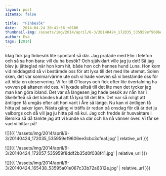 ```yaml
---
layout: post
sitemap: false

title:  "Finbesök"
date:   2014-04-24 20:41:56 +0100
thumbnail-img: /assets/img/2014/april/6-3/20140424_172035_535959ef9606ee3cbc3cfeaf.jpg
author: Eva
tags: [2014]
---
```


Idag fick jag finbesök lite spontant så där. Jag pratade med Elin i telefon och så sa hon bara: vill du ha besök? Och självklart ville jag ju det! Så jag blev ju jätteglad när hon kom hit, både hon och hennes hund Luna. Hon kom vid middagstid så vi bestämde oss för att lyxa till det med lite utemat. Solen sken, det var sommarvärme ute och vi hade vovven så vi bestämde oss för att hitta en uteservering. Vi for till O'learys och fick efter lite övertalning ha vovven på altanen vid oss. Vi lyxade alltså till det lite men det tycker jag man kan göra ibland. Det var så längesen jag hade besök av nån här i Skellefteå så det kändes kul att få lyxa till det lite. Det var så roligt att äntligen få umgås efter att hon varit i Åre så länge. Nu kan vi äntligen få hitta på saker igen. Nästa gång vi träffs är redan på onsdag för då är det ju valborgs och då vill jag ju hitta på nå kul. Jag och fredde är husvaktare i Bersika så då tänkte jag att vi kunde va där och ha nå vänner över. Vi får se vad vi hittar på!

![]({{ '/assets/img/2014/april/6-3/20140424_172035_535959ef9606ee3cbc3cfeaf.jpg'  | relative_url }})

![]({{ '/assets/img/2014/april/6-3/20140424_172057_535959f8ddf2b35d0f038f41.jpg'  | relative_url }})

![]({{ '/assets/img/2014/april/6-3/20140424_165438_53595a01e087c33b72a6312e.jpg'  | relative_url }})

